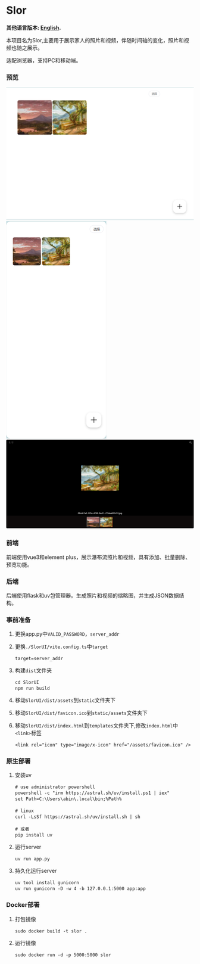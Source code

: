 # Slor

**其他语言版本: [English](README_EN.md).**

本项目名为Slor,主要用于展示家人的照片和视频，伴随时间轴的变化，照片和视频也随之展示。

适配浏览器，支持PC和移动端。

### 预览

![Preview1](./previews/1.jpg)
![Preview2](./previews/2.jpg)
![Preview3](./previews/3.jpg)

### 前端
    
前端使用vue3和element plus，展示瀑布流照片和视频，具有添加、批量删除、预览功能。

### 后端

后端使用flask和uv包管理器。生成照片和视频的缩略图，并生成JSON数据结构。


### 事前准备
1. 更换app.py中`VALID_PASSWORD`，`server_addr`

1. 更换`./SlorUI/vite.config.ts`中`target`
    ```
    target=server_addr
    ```

1. 构建`dist`文件夹
    ```
    cd SlorUI
    npm run build
    ```

1. 移动`SlorUI/dist/assets`到`static`文件夹下

1. 移动`SlorUI/dist/favicon.ico`到`static/assets`文件夹下

1. 移动`SlorUI/dist/index.html`到`templates`文件夹下,修改`index.html`中`<link>`标签
 
    ```
    <link rel="icon" type="image/x-icon" href="/assets/favicon.ico" />
    ```

### 原生部署
1. 安装uv
    ```
    # use administrator powershell
    powershell -c "irm https://astral.sh/uv/install.ps1 | iex"
    set Path=C:\Users\abin\.local\bin;%Path%

    # linux
    curl -LsSf https://astral.sh/uv/install.sh | sh

    # 或者
    pip install uv
    ```
1. 运行server
    ```
    uv run app.py
    ```

1. 持久化运行server
    ```
    uv tool install gunicorn
    uv run gunicorn -D -w 4 -b 127.0.0.1:5000 app:app
    ```
### Docker部署
1. 打包镜像
    ```
    sudo docker build -t slor .
    ```
1. 运行镜像
    ```
    sudo docker run -d -p 5000:5000 slor
    ```
